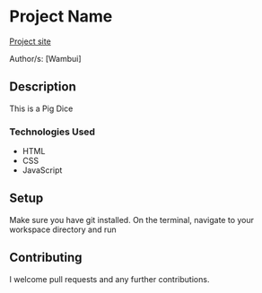 # Project Name

[Project site](https://gachungi.github.io/pigdice/)

Author/s: [Wambui]

## Description

This is a Pig Dice


### Technologies Used
* HTML
* CSS
* JavaScript

## Setup

Make sure you have git installed. On the terminal, navigate to your workspace directory and run



## Contributing

I welcome pull requests and any further contributions.
